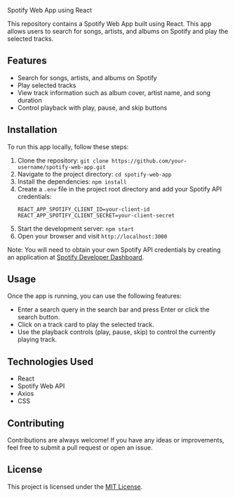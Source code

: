 Spotify Web App using React

This repository contains a Spotify Web App built using React. This app allows users to search for songs, artists, and albums on Spotify and play the selected tracks.

## Features

- Search for songs, artists, and albums on Spotify
- Play selected tracks
- View track information such as album cover, artist name, and song duration
- Control playback with play, pause, and skip buttons

## Installation

To run this app locally, follow these steps:

1. Clone the repository: `git clone https://github.com/your-username/spotify-web-app.git`
2. Navigate to the project directory: `cd spotify-web-app`
3. Install the dependencies: `npm install`
4. Create a `.env` file in the project root directory and add your Spotify API credentials:
   ```
   REACT_APP_SPOTIFY_CLIENT_ID=your-client-id
   REACT_APP_SPOTIFY_CLIENT_SECRET=your-client-secret
   ```
5. Start the development server: `npm start`
6. Open your browser and visit `http://localhost:3000`

Note: You will need to obtain your own Spotify API credentials by creating an application at [Spotify Developer Dashboard](https://developer.spotify.com/dashboard/applications).

## Usage

Once the app is running, you can use the following features:

- Enter a search query in the search bar and press Enter or click the search button.
- Click on a track card to play the selected track.
- Use the playback controls (play, pause, skip) to control the currently playing track.

## Technologies Used

- React
- Spotify Web API
- Axios
- CSS

## Contributing

Contributions are always welcome! If you have any ideas or improvements, feel free to submit a pull request or open an issue.

## License

This project is licensed under the [MIT License](LICENSE).
